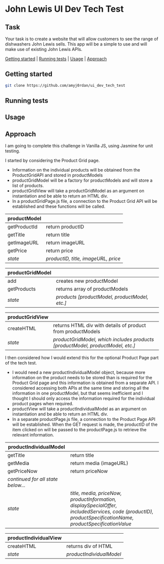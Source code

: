 # John Lewis UI Dev Tech Test

## Task

Your task is to create a website that will allow customers to see the range of dishwashers John Lewis sells. This app will be a simple to use and will make use of existing John Lewis APIs.

[Getting started](#getting-started) | [Running tests](#running-tests) | [Usage](#usage) | [Approach](#approach)

## Getting started

```bash
git clone https://github.com/amyj0rdan/ui_dev_tech_test
```

## Running tests

## Usage

## Approach

I am going to complete this challenge in Vanilla JS, using Jasmine for unit testing.

I started by considering the Product Grid page.
- Information on the individual products will be obtained from the ProductGridAPI and stored in productModels
- productGridModel will be a factory for productModels and will store a list of products.
- productGridView will take a productGridModel as an argument on instantiation and be able to return an HTML div.
- In a productGridPage.js file, a connection to the Product Grid API will be established and these functions will be called.

| productModel | |
| ------ | ------ |
| getProductId | return productID |
| getTitle | return title |
| getImageURL | return imageURL |
| getPrice | return price |
| *state* | *productID, title, imageURL, price* |

| productGridModel | |
| ------ | ------ |
| add | creates new productModel |
| getProducts | returns array of productModels |
| *state* | *products [productModel, productModel, etc.]* |

| productGridView| |
| ------ | ------ |
| createHTML | returns HTML div with details of product from productModels |
| *state* | *productGridModel, which includes products [productModel, productModel, etc.]* |

I then considered how I would extend this for the optional Product Page part of the tech test.
- I would need a new productIndividualModel object, because more information on the product needs to be stored than is required for the Product Grid page and this information is obtained from a separate API. I considered accessing both APIs at the same time and storing all the information in one productModel, but that seems inefficient and I thought I should only access the information required for the individual product pages when required.
- productView will take a productIndividualModel as an argument on instantiation and be able to return an HTML div.
- In a separate productPage.js file, a connection to the Product Page API will be established. When the GET request is made, the productID of the item clicked on will be passed to the productPage.js to retrieve the relevant information.

| productIndividualModel | |
| ------ | ------ |
| getTitle | return title |
| getMedia | return media (imageURL) |
| getPriceNow | return priceNow |
| *continued for all state below...* | |
| *state* | *title, media, priceNow, productInformation, displaySpecialOffer, includedServices, code (productID), productSpecificationName, productSpecificationValue* |

| productIndividualView | |
| ------ | ------ |
| createHTML | returns div of HTML |
| *state* | *productIndividualModel* |

